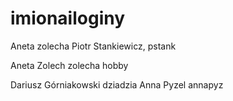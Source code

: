 # imionailoginy
Aneta zolecha
Piotr Stankiewicz, pstank

Aneta Zolech zolecha hobby

Dariusz Górniakowski dziadzia
Anna Pyzel annapyz
